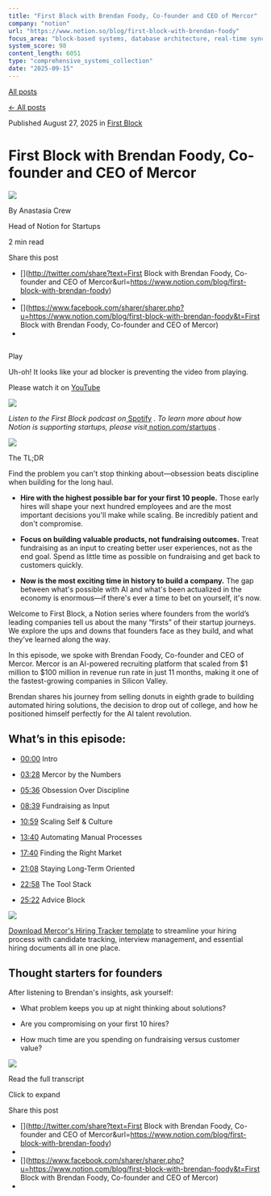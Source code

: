```yaml
---
title: "First Block with Brendan Foody, Co-founder and CEO of Mercor"
company: "notion"
url: "https://www.notion.so/blog/first-block-with-brendan-foody"
focus_area: "block-based systems, database architecture, real-time sync"
system_score: 98
content_length: 6051
type: "comprehensive_systems_collection"
date: "2025-09-15"
---
```


[All posts](/blog)

[← All posts](/blog)

Published August 27, 2025 in [First Block](/blog/topic/first-block)

# First Block with Brendan Foody, Co-founder and CEO of Mercor

![](/_next/image?url=https%3A%2F%2Fimages.ctfassets.net%2Fspoqsaf9291f%2F7BN3NSwWyg7y3etYzjfKRg%2Ff2bc51979c18b85e354412c4b8f2e99f%2Fanastasia_crew.png&w=96&q=80)

By Anastasia Crew

Head of Notion for Startups

2 min read

Share this post

  * [](http://twitter.com/share?text=First Block with Brendan Foody, Co-founder and CEO of Mercor&url=https://www.notion.com/blog/first-block-with-brendan-foody)
  * [](https://www.linkedin.com/sharing/share-offsite/?url=https://www.notion.com/blog/first-block-with-brendan-foody)
  * [](https://www.facebook.com/sharer/sharer.php?u=https://www.notion.com/blog/first-block-with-brendan-foody&t=First Block with Brendan Foody, Co-founder and CEO of Mercor)
  * [](/cdn-cgi/l/email-protection#5d623f323924601b342f2e297d1f31323e367d2a3429357d1f2f3833393c337d1b32323924717d1e32703b32283339382f7d3c33397d1e18127d323b7d10382f3e322f786d1c3529292d2e6772722a2a2a73333229343233733e3230723f31323a723b342f2e29703f31323e36702a342935703f2f3833393c33703b323239247b3c302d662e283f37383e29601b342f2e297d1f31323e367d2a3429357d1f2f3833393c337d1b32323924717d1e32703b32283339382f7d3c33397d1e18127d323b7d10382f3e322f)



![]()

Play

Uh-oh! It looks like your ad blocker is preventing the video from playing.

Please watch it on [YouTube](https://www.youtube.com/watch?v=EpSlkFh4uSI)

![](/_next/image?url=%2Ffront-static%2Fillustrated-icons%2FcatLookingUp.png&w=384&q=75)

_Listen to the First Block podcast on_[ Spotify](https://open.spotify.com/episode/04qRMHT9Oy2dvcrXiKsUqj?si=poIXRr9vRyGZUC3Csh5bBw&nd=1&dlsi=01a0ef5d37064271) _. To learn more about how Notion is supporting startups, please visit_[ notion.com/startups](https://ntn.so/firstblockmercor) _._

![](/_next/image?url=%2Ffront-static%2Fshared%2Fcallouts%2Ftip-illustration-v4.png&w=128&q=75)

The TL;DR

Find the problem you can't stop thinking about—obsession beats discipline when building for the long haul.

  * **Hire with the highest possible bar for your first 10 people.** Those early hires will shape your next hundred employees and are the most important decisions you'll make while scaling. Be incredibly patient and don't compromise.

  * **Focus on building valuable products, not fundraising outcomes.** Treat fundraising as an input to creating better user experiences, not as the end goal. Spend as little time as possible on fundraising and get back to customers quickly.

  * **Now is the most exciting time in history to build a company.** The gap between what's possible with AI and what's been actualized in the economy is enormous—if there's ever a time to bet on yourself, it's now.




Welcome to First Block, a Notion series where founders from the world’s leading companies tell us about the many “firsts” of their startup journeys. We explore the ups and downs that founders face as they build, and what they’ve learned along the way.

In this episode, we spoke with Brendan Foody, Co-founder and CEO of Mercor. Mercor is an AI-powered recruiting platform that scaled from $1 million to $100 million in revenue run rate in just 11 months, making it one of the fastest-growing companies in Silicon Valley.

Brendan shares his journey from selling donuts in eighth grade to building automated hiring solutions, the decision to drop out of college, and how he positioned himself perfectly for the AI talent revolution.

## What’s in this episode:

  * [00:00](https://www.youtube.com/watch?v=vdDSlSRDV-0) Intro

  * [03:28](https://www.youtube.com/watch?v=vdDSlSRDV-0&t=208s) Mercor by the Numbers

  * [05:36](https://www.youtube.com/watch?v=vdDSlSRDV-0&t=336s) Obsession Over Discipline

  * [08:39](https://www.youtube.com/watch?v=vdDSlSRDV-0&t=519s) Fundraising as Input

  * [10:59](https://www.youtube.com/watch?v=vdDSlSRDV-0&t=659s) Scaling Self & Culture

  * [13:40](https://www.youtube.com/watch?v=vdDSlSRDV-0&t=820s) Automating Manual Processes

  * [17:40](https://www.youtube.com/watch?v=vdDSlSRDV-0&t=1060s) Finding the Right Market

  * [21:08](https://www.youtube.com/watch?v=vdDSlSRDV-0&t=1268s) Staying Long-Term Oriented

  * [22:58](https://www.youtube.com/watch?v=vdDSlSRDV-0&t=1378s) The Tool Stack

  * [25:22](https://www.youtube.com/watch?v=vdDSlSRDV-0&t=1522s) Advice Block




![](/_next/image?url=%2Ffront-static%2Fshared%2Fcallouts%2Ftemplates-illustration-v5.png&w=128&q=75)

[Download Mercor's Hiring Tracker template](https://www.notion.com/templates/mercor-hiring-tracker) to streamline your hiring process with candidate tracking, interview management, and essential hiring documents all in one place.

## Thought starters for founders

After listening to Brendan's insights, ask yourself:

  * What problem keeps you up at night thinking about solutions?

  * Are you compromising on your first 10 hires?

  * How much time are you spending on fundraising versus customer value?




![](/_next/image?url=%2Ffront-static%2Fshared%2Fcallouts%2Fnote-illustration.png&w=128&q=75)

Read the full transcript

Click to expand

Share this post

  * [](http://twitter.com/share?text=First Block with Brendan Foody, Co-founder and CEO of Mercor&url=https://www.notion.com/blog/first-block-with-brendan-foody)
  * [](https://www.linkedin.com/sharing/share-offsite/?url=https://www.notion.com/blog/first-block-with-brendan-foody)
  * [](https://www.facebook.com/sharer/sharer.php?u=https://www.notion.com/blog/first-block-with-brendan-foody&t=First Block with Brendan Foody, Co-founder and CEO of Mercor)
  * [](/cdn-cgi/l/email-protection#edd28f828994d0ab849f9e99cdaf81828e86cd9a849985cdaf9f8883898c83cdab82828994c1cdae82c08b82988389889fcd8c8389cdaea8a2cd828bcda0889f8e829fc8ddac8599999d9ed7c2c29a9a9ac3838299848283c38e8280c28f81828ac28b849f9e99c08f81828e86c09a849985c08f9f8883898c83c08b82828994cb8c809dd69e988f87888e99d0ab849f9e99cdaf81828e86cd9a849985cdaf9f8883898c83cdab82828994c1cdae82c08b82988389889fcd8c8389cdaea8a2cd828bcda0889f8e829f)


